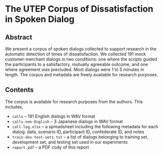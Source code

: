 # The UTEP Corpus of Dissatisfaction in Spoken Dialog

## Abstract

We present a corpus of spoken dialogs collected to support research in the automatic detection of times of dissatisfaction. We collected 191 mock customer-merchant dialogs in two conditions: one where the scripts guided the participants to a satisfactory, mutually agreeable outcome, and one where agreement was precluded. Most dialogs were 1 to 5 minutes in length. The corpus and metadata are freely available for research purposes.

## Contents

The corpus is available for research purposes from the authors. This includes,

- `calls` – 191 English dialogs in WAV format
- `calls-non-English` – 3 Japanese dialogs in WAV format
- `call-log.xlsx` – a spreadsheet including the following metadata for each dialog: data, scenario ID, participant ID, confederate ID, and notes
- `train-dev-test-sets.txt` – a list of dialogs belonging to training set, development set, and testing set used in our experiments
- `report.pdf` – a PDF cody of this report
